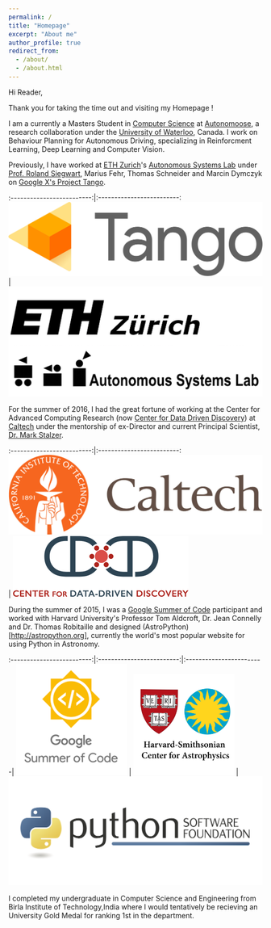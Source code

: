 ```yaml
---
permalink: /
title: "Homepage"
excerpt: "About me"
author_profile: true
redirect_from: 
  - /about/
  - /about.html
---
```


Hi Reader,

Thank you for taking the time out and visiting my Homepage ! 

I am a currently a Masters Student in [Computer Science](https://cs.uwaterloo.ca/) at [Autonomoose](http://www.autonomoose.net/), a research collaboration under the [University of Waterloo](https://uwaterloo.ca/), Canada. I work on Behaviour Planning for Autonomous Driving, specializing in Reinforcment Learning, Deep Learning and Computer Vision.

Previously, I have worked at [ETH Zurich](https://www.ethz.ch/en.html)'s [Autonomous Systems Lab](http://www.asl.ethz.ch/) under [Prof. Roland Siegwart](http://www.asl.ethz.ch/the-lab/people/person-detail.html?persid=29981), Marius Fehr, Thomas Schneider and Marcin Dymczyk on [Google X's Project Tango](https://get.google.com/tango/).

:-------------------------:|:-------------------------:
![Tango_Logo](/files/tango-logo.svg) | ![ETH_ASL_LOGO](/files/eth_asl.jpg)


For the summer of 2016, I had the great fortune of working at the Center for Advanced Computing Research (now [Center for Data  Driven Discovery](http://cd3.caltech.edu/)) at [Caltech](http://www.caltech.edu/) under the mentorship of ex-Director and current Principal Scientist, [Dr. Mark Stalzer](https://www.linkedin.com/in/mark-stalzer-97254a/).

:-------------------------:|:-------------------------:
![Caltech_Logo](/files/caltech_logo.jpg) | ![CD3_LOGO](/files/cdcube.348x120.png)

During the summer of 2015, I was a [Google Summer of Code](https://developers.google.com/open-source/gsoc/) participant and worked with Harvard University's Professor Tom Aldcroft, Dr. Jean Connelly and Dr. Thomas Robitaille and designed (AstroPython)[http://astropython.org], currently the world's most popular website for using Python in Astronomy. 

:-------------------------:|:-------------------------:|:------------------------|
![GSoC_Logo](/files/220px-GSoC.png) | ![Harvard_LOGO](/files/AAEAAQAAAAAAAAnyAAAAJDZjYjc4YWJlLTg5ZGItNDExMi1iZTdkLTkxOGRiMzRhN2JmMA.png) | ![PSF_LOGO](/files/PSF-Logo.png)

I completed my undergraduate in Computer Science and Engineering from Birla Institute of Technology,India where I would tentatively be recieving an University Gold Medal for ranking 1st in the department.
